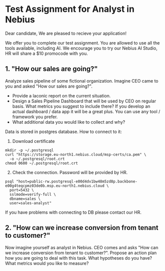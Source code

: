 # Test Assignment for Analyst in Nebius

Dear candidate, 
We are pleased to recieve your application!

We offer you to complete our test assignment. You are allowed to use all the tools available, including AI. We encourage you to try our Nebius AI Studio, HR will share a $10 promocode with you. 


## 1. "How our sales are going?"
Analyze sales pipeline of some fictional organization. Imagine CEO came to you and asked "How our sales are going?".

 * Provide a laconic report on the current situation. 
 * Design a Sales Pipeline Dashboard that will be used by CEO on regular basis. What metrics you suggest to include there? If you develop an actual dashboard / data app it will be a great plus. You can use any tool / framework you prefer.
 * What additional data you would like to collect and why?

Data is stored in postgres database. How to connect to it:
1. Download certificate
```
mkdir -p ~/.postgresql
curl "https://storage.eu-north1.nebius.cloud/msp-certs/ca.pem" \
  -o ~/.postgresql/root.crt
chmod 0600 ~/.postgresql/root.crt
```
2. Check the connection. Password will be provided by HR.
```
psql "host=public-rw.postgresql-e00d4dv1bw48m5zd8p.backbone-e00g4teqcpmz03de0b.msp.eu-north1.nebius.cloud \
  port=5432 \
  sslmode=verify-full \
  dbname=sales \
  user=sales-analyst"
```
If you have problems with connecting to DB please contact our HR.

## 2. "How can we increase conversion from tenant to customer?"
Now imagine yourself as analyst in Nebius. CEO comes and asks "How can we increase conversion from tenant to customer?". Propose an action plan how you are going to deal with this task. What hypotheses do you have? What metrics would you like to measure?
